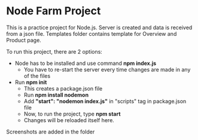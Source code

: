 # Node Farm Project
This is a practice project for Node.js. Server is created and data is received from a json file. 
Templates folder contains template for Overview and Product page. 

To run this project, there are 2 options:
- Node has to be installed and use command **npm index.js**
  - You have to re-start the server every time changes are made in any of the files
- Run **npm init**
  - This creates a package.json file
  - Run **npm install nodemon**
  - Add **"start": "nodemon index.js"** in "scripts" tag in package.json file
  - Now, to run the project, type **npm start**
  - Changes will be reloaded itself here.
 
Screenshots are added in the folder
